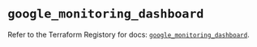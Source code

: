 # `google_monitoring_dashboard`

Refer to the Terraform Registory for docs: [`google_monitoring_dashboard`](https://registry.terraform.io/providers/hashicorp/google-beta/5.21.0/docs/resources/google_monitoring_dashboard).
